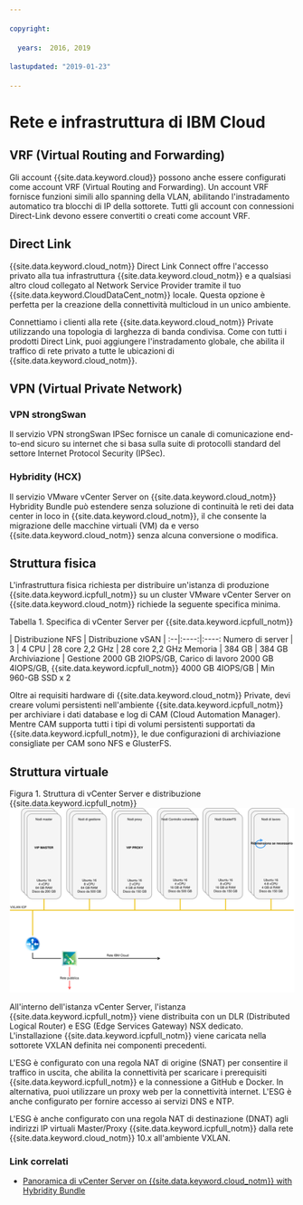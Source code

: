 ```yaml
---

copyright:

  years:  2016, 2019

lastupdated: "2019-01-23"

---
```


# Rete e infrastruttura di IBM Cloud

## VRF (Virtual Routing and Forwarding)

Gli account {{site.data.keyword.cloud}} possono anche essere configurati come account VRF (Virtual Routing and Forwarding). Un account VRF fornisce funzioni simili allo spanning della VLAN, abilitando l'instradamento automatico tra blocchi di IP della sottorete. Tutti gli account con connessioni Direct-Link devono essere convertiti o creati come account VRF.

## Direct Link

{{site.data.keyword.cloud_notm}} Direct Link Connect offre l'accesso privato alla tua infrastruttura {{site.data.keyword.cloud_notm}} e a qualsiasi altro cloud collegato al Network Service Provider tramite il tuo {{site.data.keyword.CloudDataCent_notm}} locale. Questa opzione è perfetta per la creazione della connettività multicloud in un unico ambiente.

Connettiamo i clienti alla rete {{site.data.keyword.cloud_notm}} Private utilizzando una topologia di larghezza di banda condivisa. Come con tutti i prodotti Direct Link, puoi aggiungere l'instradamento globale, che abilita il traffico di rete privato a tutte le ubicazioni di {{site.data.keyword.cloud_notm}}.

## VPN (Virtual Private Network)

### VPN strongSwan

Il servizio VPN strongSwan IPSec fornisce un canale di comunicazione end-to-end sicuro su internet che si basa sulla suite di protocolli standard del settore Internet Protocol Security (IPSec).

### Hybridity (HCX)

Il servizio VMware vCenter Server on {{site.data.keyword.cloud_notm}} Hybridity Bundle può estendere senza soluzione di continuità le reti dei data center in loco in {{site.data.keyword.cloud_notm}}, il che consente la migrazione delle macchine virtuali (VM) da e verso {{site.data.keyword.cloud_notm}} senza alcuna conversione o modifica.

## Struttura fisica

L'infrastruttura fisica richiesta per distribuire un'istanza di produzione {{site.data.keyword.icpfull_notm}} su un cluster VMware vCenter Server on {{site.data.keyword.cloud_notm}} richiede la seguente specifica minima.

Tabella 1. Specifica di vCenter Server per {{site.data.keyword.icpfull_notm}}

| Distribuzione NFS | Distribuzione vSAN |
:--|:----:|:----:
Numero di server | 3 | 4
CPU | 28 core 2,2 GHz | 28 core 2,2 GHz
Memoria | 384 GB | 384 GB
Archiviazione | Gestione 2000 GB 2IOPS/GB, Carico di lavoro 2000 GB 4IOPS/GB, {{site.data.keyword.icpfull_notm}} 4000 GB 4IOPS/GB | Min 960-GB SSD x 2

Oltre ai requisiti hardware di {{site.data.keyword.cloud_notm}} Private, devi creare volumi persistenti nell'ambiente {{site.data.keyword.icpfull_notm}} per archiviare i dati database e log di CAM (Cloud Automation Manager). Mentre CAM supporta tutti i tipi di volumi persistenti supportati da {{site.data.keyword.icpfull_notm}}, le due configurazioni di archiviazione consigliate per CAM sono NFS e GlusterFS.

## Struttura virtuale

Figura 1. Struttura di vCenter Server e distribuzione {{site.data.keyword.icpfull_notm}}
![Struttura di vCenter Server e distribuzione {{site.data.keyword.icpfull_notm}} ](vcscar-icp.svg)

All'interno dell'istanza vCenter Server, l'istanza {{site.data.keyword.icpfull_notm}} viene distribuita con un DLR (Distributed Logical Router) e ESG (Edge Services Gateway) NSX dedicato.
L'installazione {{site.data.keyword.icpfull_notm}} viene caricata nella sottorete VXLAN definita nei componenti precedenti.

L'ESG è configurato con una regola NAT di origine (SNAT) per consentire il traffico in uscita, che abilita la connettività per scaricare i prerequisiti {{site.data.keyword.icpfull_notm}} e la connessione a GitHub e Docker. In alternativa, puoi utilizzare un proxy web per la connettività internet. L'ESG è anche configurato per fornire accesso ai servizi DNS e NTP.

L'ESG è anche configurato con una regola NAT di destinazione (DNAT) agli indirizzi IP virtuali Master/Proxy {{site.data.keyword.icpfull_notm}} dalla rete {{site.data.keyword.cloud_notm}} 10.x all'ambiente VXLAN.

### Link correlati

* [Panoramica di vCenter Server on {{site.data.keyword.cloud_notm}} with Hybridity Bundle
](/docs/services/vmwaresolutions/archiref/vcs/vcs-hybridity-intro.html)
